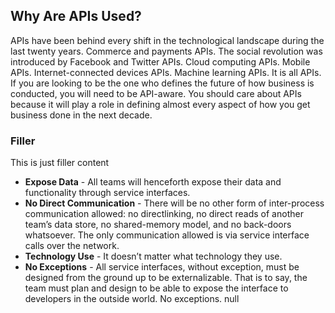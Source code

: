 ## Why Are APIs Used? 
APIs have been behind every shift in the technological landscape during the last twenty years. Commerce and payments APIs. The social revolution was introduced by Facebook and Twitter APIs. Cloud computing APIs. Mobile APIs. Internet-connected devices APIs. Machine learning APIs. It is all APIs. If you are looking to be the one who defines the future of how business is conducted, you will need to be API-aware. You should care about APIs because it will play a role in defining almost every aspect of how you get business done in the next decade. 

### Filler 
This is just filler content 

- **Expose Data** - All teams will henceforth expose their data and functionality through service interfaces. 
- **No Direct Communication** - There will be no other form of inter-process communication allowed: no directlinking, no direct reads of another team’s data store, no shared-memory model, and no back-doors whatsoever. The only communication allowed is via service interface calls over the network. 
- **Technology Use** - It doesn’t matter what technology they use. 
- **No Exceptions** - All service interfaces, without exception, must be designed from the ground up to be externalizable. That is to say, the team must plan and design to be able to expose the interface to developers in the outside world. No exceptions. 
null 
 
